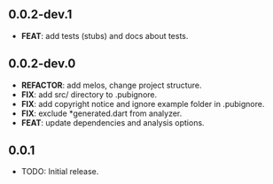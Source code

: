 ## 0.0.2-dev.1

 - **FEAT**: add tests (stubs) and docs about tests.

## 0.0.2-dev.0

 - **REFACTOR**: add melos, change project structure.
 - **FIX**: add src/ directory to .pubignore.
 - **FIX**: add copyright notice and ignore example folder in .pubignore.
 - **FIX**: exclude *generated.dart from analyzer.
 - **FEAT**: update dependencies and analysis options.

## 0.0.1

* TODO: Initial release.
